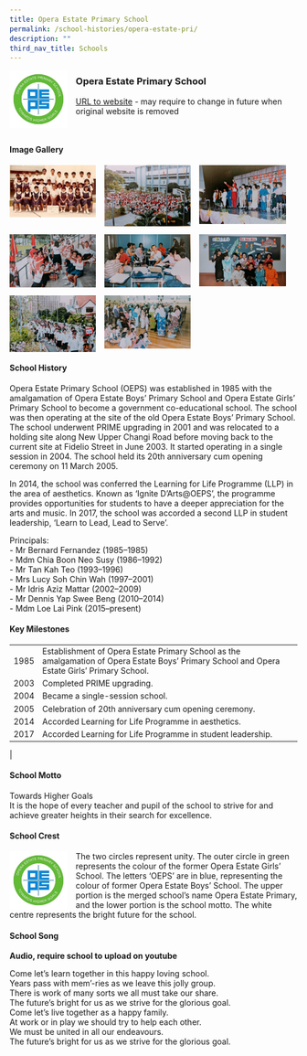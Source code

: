 ```yaml
---
title: Opera Estate Primary School
permalink: /school-histories/opera-estate-pri/
description: ""
third_nav_title: Schools
---
```

<img src="/images/operaestatepri1.jpg" style="width:20%;margin-right:15px;" align = "left">

### **Opera Estate Primary School**
[URL to website](https://operaestatepri.moe.edu.sg/) - may require to change in future when original website is removed

<br clear="left">

#### **Image Gallery**

<p><a href="https://d1yxymztqoj7qn.amplifyapp.com/images/operaestatepri2.jpg">  
<img src="/images/operaestatepri2.jpg" style="width:30%;margin-right:15px;" align = "left">
</a></p>

<p><a href="https://d1yxymztqoj7qn.amplifyapp.com/images/operaestatepri3.jpg">  
<img src="/images/operaestatepri3.jpg" style="width:30%;margin-right:15px;" align = "left">
</a></p>

<p><a href="https://d1yxymztqoj7qn.amplifyapp.com/images/operaestatepri4.jpg">  
<img src="/images/operaestatepri4.jpg" style="width:30%;margin-right:15px;" align = "left">
</a></p>

<br clear="left">

<p><a href="https://d1yxymztqoj7qn.amplifyapp.com/images/operaestatepri5.jpg">  
<img src="/images/operaestatepri5.jpg" style="width:30%;margin-right:15px;" align = "left">
</a></p>

<p><a href="https://d1yxymztqoj7qn.amplifyapp.com/images/operaestatepri6.jpg">  
<img src="/images/operaestatepri6.jpg" style="width:30%;margin-right:15px;" align = "left">
</a></p>

<p><a href="https://d1yxymztqoj7qn.amplifyapp.com/images/operaestatepri7.jpg">  
<img src="/images/operaestatepri7.jpg" style="width:30%;margin-right:15px;" align = "left">
</a></p>

<br clear="left">

<p><a href="https://d1yxymztqoj7qn.amplifyapp.com/images/operaestatepri8.jpg">  
<img src="/images/operaestatepri8.jpg" style="width:30%;margin-right:15px;" align = "left">
</a></p>

<p><a href="https://d1yxymztqoj7qn.amplifyapp.com/images/operaestatepri9.jpg">  
<img src="/images/operaestatepri9.jpg" style="width:30%;margin-right:15px;" align = "left">
</a></p>

<br clear="left">

#### **School History**
Opera Estate Primary School (OEPS) was established in 1985 with the amalgamation of Opera Estate Boys’ Primary School and Opera Estate Girls’ Primary School to become a government co-educational school. The school was then operating at the site of the old Opera Estate Boys’ Primary School. The school underwent PRIME upgrading in 2001 and was relocated to a holding site along New Upper Changi Road before moving back to the current site at Fidelio Street in June 2003. It started operating in a single session in 2004. The school held its 20th anniversary cum opening ceremony on 11 March 2005. 

In 2014, the school was conferred the Learning for Life Programme (LLP) in the area of aesthetics. Known as ‘Ignite D’Arts@OEPS’, the programme provides opportunities for students to have a deeper appreciation for the arts and music. In 2017, the school was accorded a second LLP in student leadership, ‘Learn to Lead, Lead to Serve’.

Principals:<br>
\- Mr Bernard Fernandez (1985–1985)<br>
\- Mdm Chia Boon Neo Susy (1986–1992)<br>
\- Mr Tan Kah Teo (1993–1996)<br>
\- Mrs Lucy Soh Chin Wah (1997–2001)<br>
\- Mr Idris Aziz Mattar (2002–2009)<br>
\- Mr Dennis Yap Swee Beng (2010–2014)<br>
\- Mdm Loe Lai Pink (2015–present)

#### **Key Milestones**

|  |  |
|:---:|---|
| 1985 | Establishment of Opera Estate Primary School as the amalgamation of Opera Estate Boys’ Primary School and Opera Estate Girls’ Primary School. |
| 2003 | Completed PRIME upgrading. |
| 2004 | Became a single-session school. |
| 2005 | Celebration of 20th anniversary cum opening ceremony. |
| 2014 | Accorded Learning for Life Programme in aesthetics. |
| 2017 | Accorded Learning for Life Programme in student leadership. |
|

#### **School Motto**
Towards Higher Goals<br>
It is the hope of every teacher and pupil of the school to strive for and achieve greater heights in their search for excellence.

#### **School Crest**
<img src="/images/operaestatepri1.jpg" style="width:20%;margin-right:15px;" align = "left">

The two circles represent unity. The outer circle in green represents the colour of the former Opera Estate Girls’ School. The letters ‘OEPS’ are in blue, representing the colour of former Opera Estate Boys’ School. The upper portion is the merged school’s name Opera Estate Primary, and the lower portion is the school motto. The white centre represents the bright future for the school.

#### **School Song**
**Audio, require school to upload on youtube**

Come let’s learn together in this happy loving school.<br>
Years pass with mem’-ries as we leave this jolly group.<br>
There is work of many sorts we all must take our share.<br>
The future’s bright for us as we strive for the glorious goal.<br>
Come let’s live together as a happy family.<br>
At work or in play we should try to help each other.<br>
We must be united in all our endeavours.<br>
The future’s bright for us as we strive for the glorious goal.